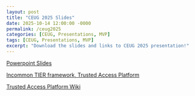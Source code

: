 ```yaml
---
layout: post
title: "CEUG 2025 Slides"
date: 2025-10-14 12:00:00 -0000
permalink: /ceug2025
categories: [CEUG, Presentations, MVP]
tags: [CEUG, Presentations, MVP]
excerpt: "Download the slides and links to CEUG 2025 presentation!"
---
```


[Powerpoint Slides](/assets/ceug2025/slides.pptx)


[Incommon TIER framework, Trusted Access Platform](https://incommon.org/trusted-access/)


[Trusted Access Platform Wiki](
https://spaces.at.internet2.edu/spaces/ITAP/pages/154765283/InCommon+Trusted+Access+Platform+Library)
